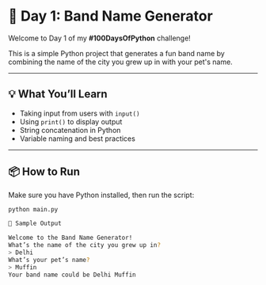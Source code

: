 # 🎸 Day 1: Band Name Generator

Welcome to Day 1 of my **#100DaysOfPython** challenge!

This is a simple Python project that generates a fun band name by combining the name of the city you grew up in with your pet's name.

---

## 💡 What You’ll Learn
- Taking input from users with `input()`
- Using `print()` to display output
- String concatenation in Python
- Variable naming and best practices

---

## 📦 How to Run

Make sure you have Python installed, then run the script:

```bash
python main.py

🧪 Sample Output

Welcome to the Band Name Generator!
What’s the name of the city you grew up in?
> Delhi
What’s your pet’s name?
> Muffin
Your band name could be Delhi Muffin
